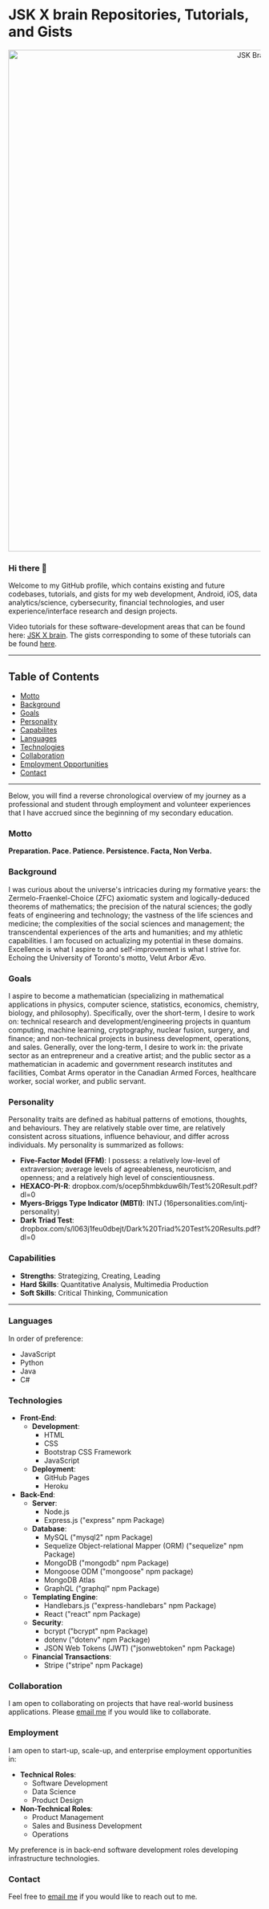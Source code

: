 # JSK X brain Repositories, Tutorials, and Gists

<!--
**JaspreetKhela/JaspreetKhela** is a ✨ _special_ ✨ repository because its `README.md` (this file) appears on your GitHub profile.

Here are some ideas to get you started:

- 🔭 I’m currently working on ...
- 🌱 I’m currently learning ...
- 👯 I’m looking to collaborate on ...
- 🤔 I’m looking for help with ...
- 💬 Ask me about ...
- 📫 How to reach me: ...
- 😄 Pronouns: ...
- ⚡ Fun fact: ...
-->
<p align="center">
<img src="https://user-images.githubusercontent.com/80941606/136682166-eaa2e606-54ca-4215-9424-b9195e161336.gif" alt="JSK Brain Logo" width=1000/>
</p>

### Hi there 👋
Welcome to my GitHub profile, which contains existing and future codebases, tutorials, and gists for my web development, Android, iOS, data analytics/science, cybersecurity, financial technologies, and user experience/interface research and design projects.

Video tutorials for these software-development areas that can be found here: [JSK X brain](https://www.youtube.com/user/JaspreetKhela). The gists corresponding to some of these tutorials can be found [here](https://gist.github.com/JaspreetKhela).
__________
## Table of Contents
* [Motto](#motto)
* [Background](#background)
* [Goals](#goals)
* [Personality](#personality)
* [Capabilites](#capabilities)
* [Languages](#languages)
* [Technologies](#technologies)
* [Collaboration](#collaboration)
* [Employment Opportunities](#employment)
* [Contact](#contact)
__________

Below, you will find a reverse chronological overview of my journey as a professional and student through employment and volunteer experiences that I have accrued since the beginning of my secondary education.

### Motto
**Preparation. Pace. Patience. Persistence. Facta, Non Verba.**

### Background
I was curious about the universe's intricacies during my formative years: the Zermelo-Fraenkel-Choice (ZFC) axiomatic system and logically-deduced theorems of mathematics; the precision of the natural sciences; the godly feats of engineering and technology; the vastness of the life sciences and medicine; the complexities of the social sciences and management; the transcendental experiences of the arts and humanities; and my athletic capabilities. I am focused on actualizing my potential in these domains. Excellence is what I aspire to and self-improvement is what I strive for. Echoing the University of Toronto's motto, Velut Arbor Ævo.

### Goals
I aspire to become a mathematician (specializing in mathematical applications in physics, computer science, statistics, economics, chemistry, biology, and philosophy). Specifically, over the short-term, I desire to work on: technical research and development/engineering projects in quantum computing, machine learning, cryptography, nuclear fusion, surgery, and finance; and non-technical projects in business development, operations, and sales. Generally, over the long-term, I desire to work in: the private sector as an entrepreneur and a creative artist; and the public sector as a mathematician in academic and government research institutes and facilities, Combat Arms operator in the Canadian Armed Forces, healthcare worker, social worker, and public servant.

### Personality
Personality traits are defined as habitual patterns of emotions, thoughts, and behaviours. They are relatively stable over time, are relatively consistent across situations, influence behaviour, and differ across individuals. My personality is summarized as follows:
- **Five-Factor Model (FFM)**: I possess: a relatively low-level of extraversion; average levels of agreeableness, neuroticism, and openness; and a relatively high level of conscientiousness.
- **HEXACO-PI-R**: dropbox.com/s/ocep5hmbkduw6lh/Test%20Result.pdf?dl=0
- **Myers-Briggs Type Indicator (MBTI)**: INTJ (16personalities.com/intj-personality)
- **Dark Triad Test**: dropbox.com/s/l063j1feu0dbejt/Dark%20Triad%20Test%20Results.pdf?dl=0

### Capabilities
- **Strengths**: Strategizing, Creating, Leading
- **Hard Skills**: Quantitative Analysis, Multimedia Production
- **Soft Skills**: Critical Thinking, Communication
__________
### Languages
In order of preference:
* JavaScript
* Python
* Java
* C#

### Technologies
* **Front-End**:
  * **Development**:
    * HTML
    * CSS
    * Bootstrap CSS Framework
    * JavaScript
  * **Deployment**:
    * GitHub Pages
    * Heroku
* **Back-End**:
  * **Server**:
    * Node.js
    * Express.js ("express" npm Package)
  * **Database**:
    * MySQL ("mysql2" npm Package)
    * Sequelize Object-relational Mapper (ORM) ("sequelize" npm Package)
    * MongoDB ("mongodb" npm Package)
    * Mongoose ODM ("mongoose" npm package)
    * MongoDB Atlas
    * GraphQL ("graphql" npm Package)
  * **Templating Engine**:
    * Handlebars.js ("express-handlebars" npm Package)
    * React ("react" npm Package)
  * **Security**:
    * bcrypt ("bcrypt" npm Package)
    * dotenv ("dotenv" npm Package)
    * JSON Web Tokens (JWT) ("jsonwebtoken" npm Package)
  * **Financial Transactions**:
    * Stripe ("stripe" npm Package)

### Collaboration
I am open to collaborating on projects that have real-world business applications. Please [email me](jaspreet.khela@gmail.com) if you would like to collaborate.

### Employment
I am open to start-up, scale-up, and enterprise employment opportunities in:
* **Technical Roles**:
  * Software Development
  * Data Science
  * Product Design
* **Non-Technical Roles**:
  * Product Management
  * Sales and Business Development
  * Operations

My preference is in back-end software development roles developing infrastructure technologies.

### Contact
Feel free to [email me](jaspreet.khela@gmail.com) if you would like to reach out to me.
